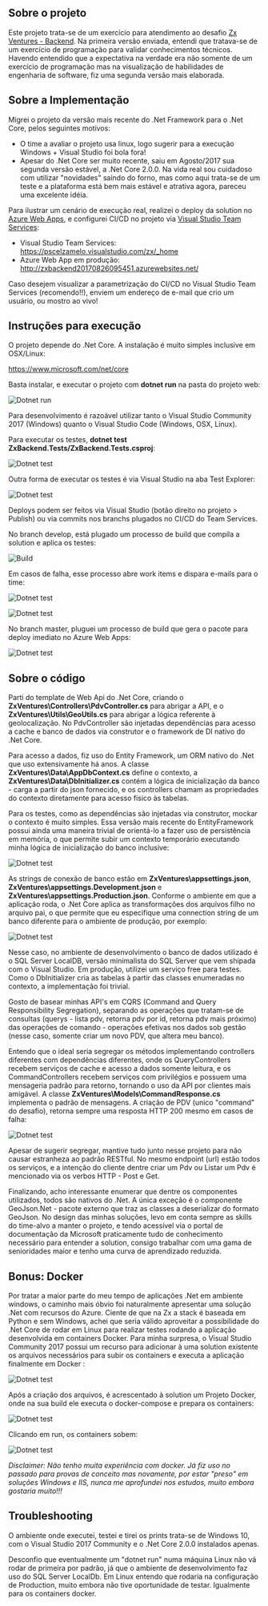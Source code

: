 
## Sobre o projeto

Este projeto trata-se de um exercício para atendimento ao desafio [Zx Ventures - Backend](https://github.com/ZXVentures/code-challenge/blob/master/backend.md).
Na primeira versão enviada, entendi que tratava-se de um exercício de programação para validar conhecimentos técnicos. Havendo entendido que a expectativa na verdade era não somente de um exercício de programação mas na visualização de habilidades de engenharia de software, fiz uma segunda versão mais elaborada.

## Sobre a Implementação

Migrei o projeto da versão mais recente do .Net Framework para o .Net Core, pelos seguintes motivos:

- O time a avaliar o projeto usa linux, logo sugerir para a execução Windows + Visual Studio foi bola fora!
- Apesar do .Net Core ser muito recente, saiu em Agosto/2017 sua segunda versão estável, a .Net Core 2.0.0. Na vida real sou cuidadoso com utilizar "novidades" saindo do forno, mas como aqui trata-se de um teste e a plataforma está bem mais estável e atrativa agora, pareceu uma excelente idéia.

Para ilustrar um cenário de execução real, realizei o deploy da solution no [Azure Web Apps](https://azure.microsoft.com/en-us/services/app-service/web/), e configurei CI/CD no projeto via [Visual Studio Team Services](https://www.visualstudio.com/team-services/):

- Visual Studio Team Services: https://pscelzamelo.visualstudio.com/zx/_home
- Azure Web App em produção: http://zxbackend20170826095451.azurewebsites.net/ 

Caso desejem visualizar a parametrização do CI/CD no Visual Studio Team Services (recomendo!!), enviem um endereço de e-mail que crio um usuário, ou mostro ao vivo!

## Instruções para execução

O projeto depende do .Net Core. A instalação é muito simples inclusive em OSX/Linux:

https://www.microsoft.com/net/core

Basta instalar, e executar o projeto com **dotnet run** na pasta do projeto web:

![Dotnet run](/Documentation/dotnetrun.png)

Para desenvolvimento é razoável utilizar tanto o Visual Studio Community 2017 (Windows) quanto o Visual Studio Code (Windows, OSX, Linux).

Para executar os testes, **dotnet test ZxBackend.Tests/ZxBackend.Tests.csproj**:

![Dotnet test](/Documentation/testexecution.PNG)

Outra forma de executar os testes é via Visual Studio na aba Test Explorer:

![Dotnet test](/Documentation/testexplorer.png)

Deploys podem ser feitos via Visual Studio (botão direito no projeto > Publish) ou via commits nos branchs plugados no CI/CD do Team Services. 

No branch develop, está plugado um processo de build que compila a solution e aplica os testes:

![Build](/Documentation/develop-build-definition.PNG)

Em casos de falha, esse processo abre work items e dispara e-mails para o time:

![Dotnet test](/Documentation/work-item-on-fail.PNG)

![Dotnet test](/Documentation/work-item-on-fail-2.PNG)

No branch master, pluguei um processo de build que gera o pacote para deploy imediato no Azure Web Apps:

![Dotnet test](/Documentation/production-build-definition.PNG)

## Sobre o código

Parti do template de Web Api do .Net Core, criando o **ZxVentures\Controllers\PdvController.cs** para abrigar a API, e o **ZxVentures\Utils\GeoUtils.cs** para abrigar a lógica referente à geolocalização. No PdvController são injetadas dependências para acesso a cache e banco de dados via construtor e o framework de DI nativo do .Net Core.

Para acesso a dados, fiz uso do Entity Framework, um ORM nativo do .Net que uso extensivamente há anos. A classe **ZxVentures\Data\AppDbContext.cs** define o contexto, a **ZxVentures\Data\DbInitializer.cs** contém a lógica de inicialização da banco - carga a partir do json fornecido, e os controllers chamam as propriedades do contexto diretamente para acesso fisico às tabelas. 

Para os testes, como as dependências são injetadas via construtor, mockar o contexto é muito simples. Essa versão mais recente do EntityFramework possui ainda uma maneira trivial de orientá-lo a fazer uso de persistência em memória, o que permite subir um contexto temporário executando minha lógica de inicialização do banco inclusive:

![Dotnet test](/Documentation/mockup-banco.PNG)

As strings de conexão de banco estão em **ZxVentures\appsettings.json**, **ZxVentures\appsettings.Development.json** e **ZxVentures\appsettings.Production.json**. Conforme o ambiente em que a aplicação roda, o .Net Core aplica as transformações dos arquivos filho no arquivo pai, o que permite que eu especifique uma connection string de um banco diferente para o ambiente de produção, por exemplo:

![Dotnet test](/Documentation/connection-strings.PNG)

Nesse caso, no ambiente de desenvolvimento o banco de dados utilizado é o SQL Server LocalDB, versão minimalista do SQL Server que vem shipada com o Visual Studio. Em produção, utilizei um serviço free para testes. Como o DbInitializer cria as tabelas à partir das classes enumeradas no contexto, a implementação foi trivial.

Gosto de basear minhas API's em CQRS (Command and Query Responsibility Segregation), separando as operações que tratam-se de consultas (querys - lista pdv, retorna pdv por id, retorna pdv mais próximo) das operações de comando - operações efetivas nos dados sob gestão (nesse caso, somente criar um novo PDV, que altera meu banco). 

Entendo que o ideal seria segregar os métodos implementando controllers diferentes com dependências diferentes, onde os QueryControllers recebem serviços de cache e acesso a dados somente leitura, e os CommandControllers recebem serviços com privilégios e possuem uma mensageria padrão para retorno,  tornando o uso da API por clientes mais amigável. A classe **ZxVentures\Models\CommandResponse.cs** implementa o padrão de mensagens. A criação de PDV (unico "command" do desafio), retorna sempre uma resposta HTTP 200 mesmo em casos de falha:

![Dotnet test](/Documentation/command-response.PNG)

Apesar de sugerir segregar, mantive tudo junto nesse projeto para não causar estranheza ao padrão RESTful. No mesmo endpoint (url) estão todos os serviços, e a intenção do cliente dentre criar um Pdv ou Listar um Pdv é mencionado via os verbos HTTP - Post e Get.

Finalizando, acho interessante enumerar que dentre os componentes utilizados, todos são nativos do .Net. A única exceção é o componente GeoJson.Net - pacote externo que traz as classes a deserializar do formato GeoJson. No design das minhas soluções, levo em conta sempre as skills do time-alvo a manter o projeto, e tendo acessível via o portal de documentação da Microsoft praticamente tudo de conhecimento necessário para entender a solution, consigo trabalhar com uma gama de senioridades maior e tenho uma curva de aprendizado reduzida. 

## Bonus: Docker

Por tratar a maior parte do meu tempo de aplicações .Net em ambiente windows, o caminho mais óbvio foi naturalmente apresentar uma solução .Net com recursos do Azure. Ciente de que na Zx a stack é baseada em Python e sem Windows, achei que seria válido aproveitar a possibilidade do .Net Core de rodar em Linux para realizar testes rodando a aplicação desenvolvida em containers Docker. Para minha surpresa, o Visual Studio Community 2017 possui um recurso para adicionar à uma solution existente os arquivos necessários para subir os containers e executa a aplicação finalmente em Docker :

![Dotnet test](/Documentation/docker-files-generation.PNG)

Após a criação dos arquivos, é acrescentado à solution um Projeto Docker, onde na sua build ele executa o docker-compose e prepara os containers:

![Dotnet test](/Documentation/docker-build.PNG)

Clicando em run, os containers sobem:

![Dotnet test](/Documentation/app-rodando-docker.PNG)

*Disclaimer: Não tenho muita experiência com docker. Já fiz uso no passado para provas de conceito mas novamente, por estar "preso" em soluções Windows e IIS, nunca me aprofundei nos estudos, muito embora gostaria muito!!!*

## Troubleshooting

O ambiente onde executei, testei e tirei os prints trata-se de Windows 10, com o Visual Studio 2017 Community e o .Net Core 2.0.0 instalados apenas. 

Desconfio que eventualmente um "dotnet run" numa máquina Linux não vá rodar de primeira por padrão, já que o ambiente de desenvolvimento faz uso do SQL Server LocalDb. Em Linux entendo que rodaria na configuração de Production, muito embora não tive oportunidade de testar. Igualmente para os containers docker.